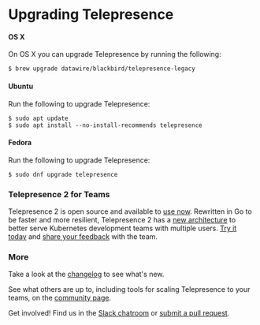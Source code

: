 # Upgrading Telepresence

#### OS X
On OS X you can upgrade Telepresence by running the following:
```
$ brew upgrade datawire/blackbird/telepresence-legacy
```

#### Ubuntu
Run the following to upgrade Telepresence:
```
$ sudo apt update
$ sudo apt install --no-install-recommends telepresence
```

#### Fedora
Run the following to upgrade Telepresence:
```
$ sudo dnf upgrade telepresence
```

### Telepresence 2 for Teams
Telepresence 2 is open source and available to [use now](../../../latest/quick-start/). Rewritten in Go to be faster and more resilient, Telepresence 2 has a [new architecture](../../../latest/reference/architecture/) to better serve Kubernetes development teams with multiple users. [Try it today](../../../latest/quick-start/) and [share your feedback](https://a8r.io/slack) with the team.

### More

Take a look at the [changelog](../changelog) to see what's new.

See what others are up to, including tools for scaling Telepresence to your teams, on the [community page](https://www.telepresence.io/community/).

Get involved! Find us in the [Slack chatroom](https://a8r.io/slack) or [submit a pull request](https://github.com/telepresenceio/telepresence/pulls).
